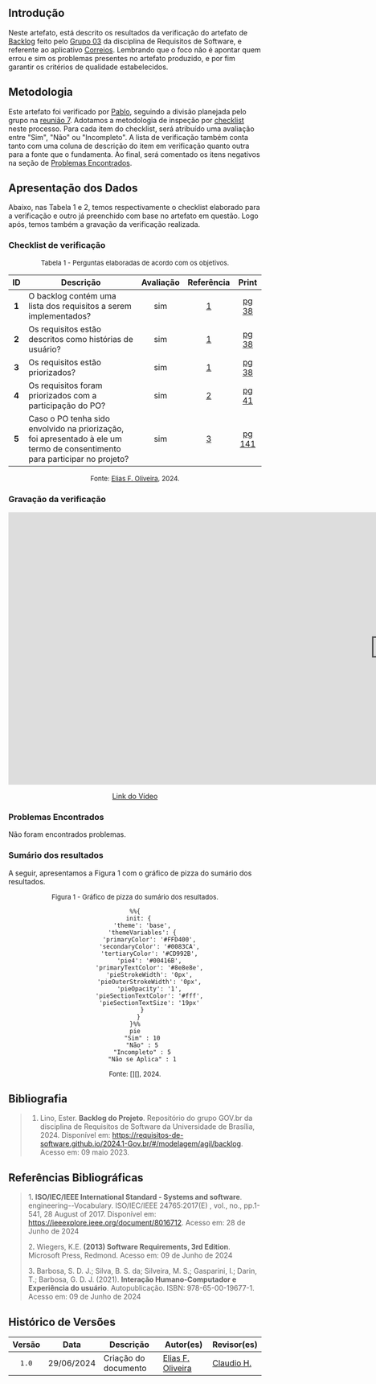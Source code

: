 ## Introdução

Neste artefato, está descrito os resultados da verificação do artefato de [Backlog][Backlog] feito pelo [Grupo 03][Grupo 03 Correios] da disciplina de Requisitos de Software, e referente ao aplicativo [Correios](https://correios.com.br). Lembrando que o foco não é apontar quem errou e sim os problemas presentes no artefato produzido, e por fim garantir os critérios de qualidade estabelecidos.

## Metodologia

Este artefato foi verificado por [Pablo][PabloGH], seguindo a divisão planejada pelo grupo na [reunião 7](https://requisitos-de-software.github.io/2024.1-Correios/atas/ata7/). Adotamos a metodologia de inspeção por [checklist](#checklist-de-verificacao) neste processo. Para cada item do checklist, será atribuído uma avaliação entre "Sim", "Não" ou "Incompleto". A lista de verificação também conta tanto com uma coluna de descrição do item em verificação quanto outra para a fonte que o fundamenta. Ao final, será comentado os itens negativos na seção de [Problemas Encontrados](#problemas-encontrados).

## Apresentação dos Dados

Abaixo, nas Tabela 1 e 2, temos respectivamente o checklist elaborado para a verificação e outro já preenchido com base no artefato em questão. Logo após, temos também a gravação da verificação realizada.

### Checklist de verificação

<font size="2"><p style="text-align: center">Tabela 1 - Perguntas elaboradas de acordo com os objetivos.</p></font>

<center>

| ID | Descrição | Avaliação | Referência | Print |
|:--:| --------- | :-------: | :--------: | :---: |
| **1** | O backlog contém uma lista dos requisitos a serem implementados? | sim | <a href="#ref1">1</a> | [pg 38][REF1-pg38] |
| **2** | Os requisitos estão descritos como histórias de usuário? | sim | <a href="#ref1">1</a> | [pg 38][REF1-pg38] |
| **3** | Os requisitos estão priorizados? | sim | <a href="#ref1">1</a> | [pg 38][REF1-pg38] |
| **4** | Os requisitos foram priorizados com a participação do PO? | sim | <a href="#ref2">2</a> | [pg 41][REF2-pg41] |
| **5** | Caso o PO tenha sido envolvido na priorização, foi apresentado à ele um termo de consentimento para participar no projeto? | sim | <a href="#ref3">3</a> | [pg 141][REF3-pg141] |

</center>

<font size="2"><p style="text-align: center">Fonte: [Elias F. Oliveira][EliasGH], 2024.</p></font>

### Gravação da verificação

<center>

<iframe width="1519" height="542" src="https://www.youtube.com/embed/" title="Entrega 5.1 (Verificação grupo + 1) - Verificação do Backlog" frameborder="0" allow="accelerometer; autoplay; clipboard-write; encrypted-media; gyroscope; picture-in-picture; web-share" referrerpolicy="strict-origin-when-cross-origin" allowfullscreen></iframe>

[Link do Vídeo](link)

</center>


### Problemas Encontrados

Não foram encontrados problemas.

### Sumário dos resultados

<!-- Conte as quantidade de ocorrencias e coloque no Grafico a quantidade em cada tipo de avaliação (se não ouver incidencia de um tipo como "não se aplica", apague a linha do mesmo)-->
A seguir, apresentamos a Figura 1 com o gráfico de pizza do sumário dos resultados.

<font size="2"><p style="text-align: center">Figura 1 - Gráfico de pizza do sumário dos resultados.</p></font>

<center>

``` mermaid
%%{
  init: {
    'theme': 'base',
    'themeVariables': {
        'primaryColor': '#FFD400',
        'secondaryColor': '#0083CA',
        'tertiaryColor': '#CD992B',
        'pie4': '#00416B',
        'primaryTextColor': '#8e8e8e',
        'pieStrokeWidth': '0px',
        'pieOuterStrokeWidth': '0px',
        'pieOpacity': '1',
        'pieSectionTextColor': '#fff',
        'pieSectionTextSize': '19px'
    }
  }
}%%
pie
    "Sim" : 10
    "Não" : 5
    "Incompleto" : 5
    "Não se Aplica" : 1
```

</center>

<font size="2"><p style="text-align: center">Fonte: [][], 2024.</p></font>

## Bibliografia
>1. Lino, Ester. **Backlog do Projeto**. Repositório do grupo GOV.br da disciplina de Requisitos de Software da Universidade de Brasília, 2024. Disponível em: https://requisitos-de-software.github.io/2024.1-Gov.br/#/modelagem/agil/backlog. Acesso em: 09 maio 2023.


## Referências Bibliográficas

> 1<a id="ref1">.</a> **ISO/IEC/IEEE International Standard - Systems and software**. engineering--Vocabulary. ISO/IEC/IEEE 24765:2017(E) , vol., no., pp.1-541, 28 August of 2017. Disponível em: <https://ieeexplore.ieee.org/document/8016712>. Acesso em: 28 de Junho de 2024
>
> 2<a id="ref2">.</a> Wiegers, K.E. **(2013) Software Requirements, 3rd Edition**. Microsoft Press, Redmond. Acesso em: 09 de Junho de 2024
>
> 3<a id="ref3">.</a> Barbosa, S. D. J.; Silva, B. S. da; Silveira, M. S.; Gasparini, I.; Darin, T.; Barbosa, G. D. J. (2021). **Interação Humano-Computador e Experiência do usuário**. Autopublicação. ISBN: 978-65-00-19677-1. Acesso em: 09 de Junho de 2024

[REF1-pg38]: ../../../../assets/prints_verificacao/gabrielF/Backlog%20ref1%20-%20pg38.jpeg
[REF2-pg41]: ../../../../assets/prints_verificacao/gabrielF/Backlog%20ref2%20-%20pg41.jpeg
[REF3-pg141]: ../../../../assets/prints_verificacao/gabrielF/Backlog%20ref3%20-%20pg141.jpeg 

[Grupo 03 Correios]: https://requisitos-de-software.github.io/2024.1-Correios/
[Backlog]: https://requisitos-de-software.github.io/2024.1-Correios/modelagem/agil/backlog/

## Histórico de Versões

| Versão | Data | Descrição | Autor(es) | Revisor(es) |
| :----: | :--: | --------- | ----------- | ------ |
| `1.0`  | 29/06/2024 | Criação do documento | [Elias F. Oliveira][EliasGH] | [Claudio H.][ClaudioGH] |

[ClaudioGH]: https://github.com/claudiohsc
[DaniloGH]: https://github.com/Danilo-Carvalho-Antunes
[EliasGH]: https://github.com/EliasOliver21
[GabrielBGH]: https://github.com/Bertolazi
[GabrielFGH]: https://github.com/MMcLovin
[PabloGH]: https://github.com/pabloheika
[RicardoGH]: https://www.github.com/avmricardo